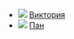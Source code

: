 * ![](/books/love_detective/Кнут%20Гамсун/Виктория.jpg) [Виктория](/books/love_detective/Кнут%20Гамсун/Виктория)
* ![](/books/love_detective/Кнут%20Гамсун/Пан.jpg) [Пан](/books/love_detective/Кнут%20Гамсун/Пан)